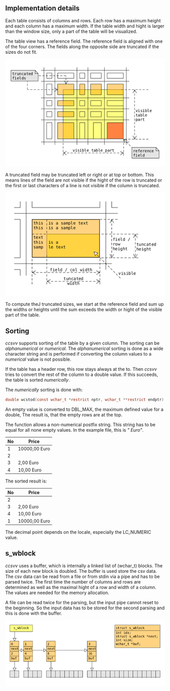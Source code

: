 ## Implementation details
Each table consists of columns and rows. Each row has a maximum height and 
each column has a maximum width.
If the table width and hight is larger than the window size, only a part of
the table will be visualized.

The table view has a reference field. The reference field is aligned with one
of the four corners. The fields along the opposite side are truncated if the
sizes do not fit.

![table part](../img/table_part.png?raw=true "Table Part")

A truncated field may be truncated left or right or at top or bottom. This means
lines of the field are not visible if the hight of the row is truncated or the
first or last characters of a line is not visible if the column is truncated. 

![field part](../img/field_part.png?raw=true "Field Part")

To compute theJ
truncated sizes, we start at the reference field and sum up the widths or 
heights until the sum exceeds the width or hight of the visible part of the 
table.

## Sorting
*ccsvv* supports sorting of the table by a given column. The sorting can be 
*alphanumerical* or *numerical*. The *alphanumerical* sorting is done as a wide 
character string and is performed if converting the column values to a 
*numerical* value is not possible.

If the table has a header row, this row stays always at the to. Then *ccsvv* 
tries to convert the rest of the column to a double value. If this succeeds, the
table is sorted *numerically*.

The *numerically* sorting is done with:

```c
double wcstod(const wchar_t *restrict nptr, wchar_t **restrict endptr);
```

An empty value is converted to DBL_MAX, the maximum defined value for a double,
The result is, that the empty rows are at the top.

The function allows a non-numerical postfix string. This string has to be equal
for all none empty values. In the example file, this is *" Euro"*.

| No |       Price   |
| -- |---------------|
|  1 | 10000,00 Euro |
|  2 |               |
|  3 |     2,00 Euro |
|  4 |    10,00 Euro |

The sorted result is:

| No |       Price   |
| -- |---------------|
|  2 |               |
|  3 |     2,00 Euro |
|  4 |    10,00 Euro |
|  1 | 10000,00 Euro |

The decimal point depends on the locale, especially the LC_NUMERIC value.

## s_wblock
*ccsvv* uses a buffer, which is internally a linked list of (wchar_t) blocks. 
The size of each new block is doubled. The buffer is used store the csv data. 
The csv data can be read from a file or from stdin via a pipe and has to be 
parsed twice. The first time the number of columns and rows are determined as 
well as the maximal hight of a row and width of a column. The values are needed 
for the memory allocation.

A file can be read twice for the parsing, but the input pipe cannot reset to the 
beginning. So the input data has to be stored for the second parsing and this is 
done with the buffer.

![table part](../img/s_wblock.png?raw=true "Buffer")
